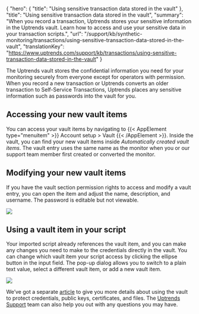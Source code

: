 {
  "hero": {
    "title": "Using sensitive transaction data stored in the vault"
  },
  "title": "Using sensitive transaction data stored in the vault",
  "summary": "When you record a transaction, Uptrends stores your sensitive information in the Uptrends vault. Learn how to access and use your sensitive data in your transaction scripts.",
  "url": "/support/kb/synthetic-monitoring/transactions/using-sensitive-transaction-data-stored-in-the-vault",
  "translationKey": "https://www.uptrends.com/support/kb/transactions/using-sensitive-transaction-data-stored-in-the-vault"
}

The Uptrends vault stores the confidential information you need for your monitoring securely from everyone except for operators with permission. When you record a new transaction or Uptrends converts an older transaction to Self-Service Transactions, Uptrends places any sensitive information such as passwords into the vault for you.

## Accessing your new vault items

You can access your vault items by navigating to {{< AppElement type="menuitem" >}} Account setup > Vault {{< /AppElement >}}. Inside the vault, you can find your new vault items inside *Automatically created vault items*. The vault entry uses the same name as the monitor when you or our support team member first created or converted the monitor.

## Modifying your new vault items

If you have the vault section permission rights to access and modify a vault entry, you can open the item and adjust the name, description, and username. The password is editable but not viewable.

![](/img/content/bce5dcae-cd73-4d14-b45d-5eec4a2f703c.png)

## Using a vault item in your script

Your imported script already references the vault item, and you can make any changes you need to make to the credentials directly in the vault. You can change which vault item your script access by clicking the ellipse button in the input field. The pop-up dialog allows you to switch to a plain text value, select a different vault item, or add a new vault item.

![](/img/content/scr_MSA_predefined_variables_1.min.png)

We’ve got a separate [article](https://www.uptrends.com/support/kb/vault) to give you more details about using the vault to protect credentials, public keys, certificates, and files.  The [Uptrends Support](https://www.uptrends.com/contact) team can also help you out with any questions you may have.
